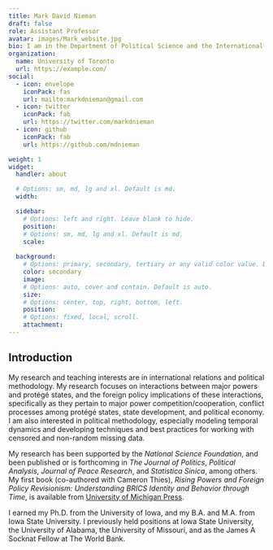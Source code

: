 ```yaml
---
title: Mark David Nieman
draft: false
role: Assistant Professor
avatar: images/Mark_website.jpg
bio: I am in the Department of Political Science and the International Relations program of Trinity College at the University of Toronto.
organization:
  name: University of Toronto
  url: https://example.com/
social:
  - icon: envelope
    iconPack: fas
    url: mailto:markdnieman@gmail.com
  - icon: twitter
    iconPack: fab
    url: https://twitter.com/markdnieman
  - icon: github
    iconPack: fab
    url: https://github.com/mdnieman

weight: 1
widget:
  handler: about

  # Options: sm, md, lg and xl. Default is md.
  width:

  sidebar:
    # Options: left and right. Leave blank to hide.
    position:
    # Options: sm, md, lg and xl. Default is md.
    scale:
  
  background:
    # Options: primary, secondary, tertiary or any valid color value. Default is primary.
    color: secondary
    image:
    # Options: auto, cover and contain. Default is auto.
    size:
    # Options: center, top, right, bottom, left.
    position:
    # Options: fixed, local, scroll.
    attachment: 
---
```


## Introduction

My research and teaching interests are in international relations and political methodology. My research focuses on interactions between major powers and protégé states, and the foreign policy implications of these interactions, specifically as they pertain to major power competition/cooperation, conflict processes among protégé states, state development, and political economy. I am also interested in political methodology, especially modeling temporal dynamics and developing techniques and best practices for working with censored and non-random missing data. 

My research has been supported by the *National Science Foundation*, and been published or is forthcoming in *The Journal of Politics*, *Political Analysis*, *Journal of Peace Research*, and *Statistica Sinica*, among others. My first book (co-authored with Cameron Thies), *Rising Powers and Foreign Policy Revisionism: Understanding BRICS Identity and Behavior through Time*, is available from <a href="https://www.press.umich.edu/9449686/rising_powers_and_foreign_policy_revisionism">University of Michigan Press</a>. 

I earned my Ph.D. from the University of Iowa, and my B.A. and M.A. from Iowa State University. I previously held positions at Iowa State University, the University of Alabama, the University of Missouri, and as the James A Socknat Fellow at The World Bank.

